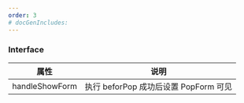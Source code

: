 ```yaml
---
order: 3
# docGenIncludes:
---
```


### Interface

| 属性 | 说明 |
| -------- | -------- |
| handleShowForm | 执行 beforPop 成功后设置 PopForm 可见 |
